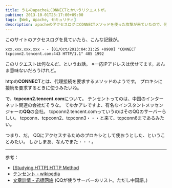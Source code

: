 ```yaml
---
title: うちのapacheにCONNECTとかいうリクエストが。
pubtime: 2013-10-01T23:17:00+09:00
tags: [Web, Apache, セキュリティ]
description: apacheのアクセスログにCONNECTメソッドを使った攻撃が来ていたので、何をしようとしていたのかを調べてみました。
---
```


このサイトのアクセスログを見ていたら、こんな記録が。
```
xxx.xxx.xxx.xxx - - [01/Oct/2013:04:31:25 +0900] "CONNECT tcpconn2.tencent.com:443 HTTP/1.1" 405 1992
```
このリクエストは何なんだ、というお話。
※一応IPアドレスは伏せてます。あんま意味ないだろうけれど。

httpの**CONNECT**とは、代理接続を要求するメソッドのようです。
プロキシに接続を要求するときに使うみたいね。

で、**tcpconn2.tencent.com**について。
テンセントってのは、中国のインターネット関連の会社だそうな。
てゆかアレですよ、有名なインスタントメッセンジャーの**QQ**の会社。
tcpconn2.tencent.comっていうのはそのQQのサーバーらしい。
tcpconn、tcpconn2、tcpconn3・・・と来て、tcpconn6まであるみたい。

つまり、だ。
QQにアクセスするためのプロキシとして使おうとした、ということみたい。
しかしまあ、なんでまた・・・。

---

参考：
- [[Studying HTTP] HTTP Method](http://www.studyinghttp.net/method#CONNECT)
- [テンセント - wikipedia](http://ja.wikipedia.org/wiki/%E3%83%86%E3%83%B3%E3%82%BB%E3%83%B3%E3%83%88)
- [文章詳情 - 迅捷网絡](http://www.fastcom.com.cn/Service/detail?d=48&t=0) (QQが使うサーバーのリスト。ただし中国語。)
